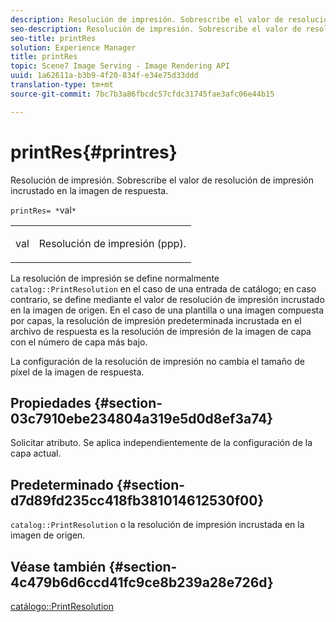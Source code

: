 ```yaml
---
description: Resolución de impresión. Sobrescribe el valor de resolución de impresión incrustado en la imagen de respuesta.
seo-description: Resolución de impresión. Sobrescribe el valor de resolución de impresión incrustado en la imagen de respuesta.
seo-title: printRes
solution: Experience Manager
title: printRes
topic: Scene7 Image Serving - Image Rendering API
uuid: 1a62611a-b3b9-4f20-834f-e34e75d33ddd
translation-type: tm+mt
source-git-commit: 7bc7b3a86fbcdc57cfdc31745fae3afc06e44b15

---
```



# printRes{#printres}

Resolución de impresión. Sobrescribe el valor de resolución de impresión incrustado en la imagen de respuesta.

`printRes= *`val`*`

<table id="simpletable_85C271760AE5466C96115027E6511559"> 
 <tr class="strow"> 
  <td class="stentry"> <p><span class="varname"> val</span> </p> </td> 
  <td class="stentry"> <p>Resolución de impresión (ppp). </p></td> 
 </tr> 
</table>

La resolución de impresión se define normalmente `catalog::PrintResolution` en el caso de una entrada de catálogo; en caso contrario, se define mediante el valor de resolución de impresión incrustado en la imagen de origen. En el caso de una plantilla o una imagen compuesta por capas, la resolución de impresión predeterminada incrustada en el archivo de respuesta es la resolución de impresión de la imagen de capa con el número de capa más bajo.

La configuración de la resolución de impresión no cambia el tamaño de píxel de la imagen de respuesta.

## Propiedades {#section-03c7910ebe234804a319e5d0d8ef3a74}

Solicitar atributo. Se aplica independientemente de la configuración de la capa actual.

## Predeterminado {#section-d7d89fd235cc418fb381014612530f00}

`catalog::PrintResolution` o la resolución de impresión incrustada en la imagen de origen.

## Véase también {#section-4c479b6d6ccd41fc9ce8b239a28e726d}

[catálogo::PrintResolution](../../../../../is-api/image-catalog/image-serving-api-ref/c-image-catalog-reference/c-image-svg-data-reference/c-image-data-reference/r-printresolution-cat.md#reference-4ebb2e136995470b84b7c5e10cb8e5f5)
